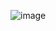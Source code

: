 ![image](https://user-images.githubusercontent.com/45212175/168486235-8f1d78bf-6879-42b4-ac78-cca061269080.png)
